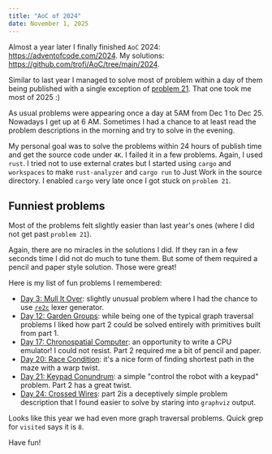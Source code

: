 ```yaml
---
title: "AoC of 2024"
date: November 1, 2025
---
```


Almost a year later I finally finished `AoC` 2024:
<https://adventofcode.com/2024>.
My solutions: <https://github.com/trofi/AoC/tree/main/2024>.

Similar to last year I managed to solve most of problem within a day of
them being published with a single exception of
[problem 21](https://adventofcode.com/2024/day/21). That one took me
most of 2025 :)

As usual problems were appearing once a day at 5AM from Dec 1 to Dec 25.
Nowadays I get up at 6 AM. Sometimes I had a chance to at least read the
problem descriptions in the morning and try to solve in the evening.

My personal goal was to solve the problems within 24 hours of publish
time and get the source code under `4K`. I failed it in a few problems.
Again, I used `rust`. I tried not to use external crates but I started
using `cargo` and `workspaces` to make `rust-analyzer` and `cargo run`
to Just Work in the source directory. I enabled `cargo` very late once
I got stuck on `problem 21`.

## Funniest problems

Most of the problems felt slightly easier than last year's ones (where
I did not get past `problem 21`).

Again, there are no miracles in the solutions I did. If they ran in a
few seconds time I did not do much to tune them. But some of them
required a pencil and paper style solution. Those were great!

Here is my list of fun problems I remembered:

- [Day 3: Mull It Over](https://adventofcode.com/2024/day/3):
  slightly unusual problem where I had the chance to use
  [`re2c`](https://re2c.org/) lexer generator.
- [Day 12: Garden Groups](https://adventofcode.com/2024/day/12):
  while being one of the typical graph traversal problems I liked
  how part 2 could be solved entirely with primitives built from part 1.
- [Day 17: Chronospatial Computer](https://adventofcode.com/2024/day/17):
  an opportunity to write a CPU emulator! I could not resist. Part 2
  required me a bit of pencil and paper.
- [Day 20: Race Condition](https://adventofcode.com/2024/day/20):
  it's a nice form of finding shortest path in the maze with a warp
  twist.
- [Day 21: Keypad Conundrum](https://adventofcode.com/2024/day/21):
  a simple "control the robot with a keypad" problem. Part 2 has a great
  twist.
- [Day 24: Crossed Wires](https://adventofcode.com/2024/day/24):
  part 2is a deceptively simple problem description that I found easier
  to solve by staring into `graphviz` output.

Looks like this year we had even more graph traversal problems. Quick
grep for `visited` says it is `8`.

Have fun!
